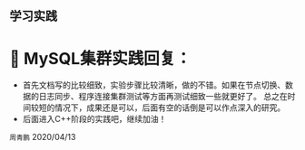 学习实践
--------------------

:beer: MySQL集群实践回复：
=========================
- 首先文档写的比较细致，实验步骤比较清晰，做的不错。如果在节点切换、数据的日志同步、程序连接集群测试等方面再测试细致一些就更好了。
总之在时间较短的情况下，成果还是可以，后面有空的话倒是可以作点深入的研究。
- 后面进入C++阶段的实践吧，继续加油！

`周青鹏` 2020/04/13
